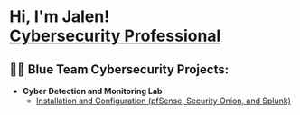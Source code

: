 <h1>Hi, I'm Jalen! <br/><a <a href="www.linkedin.com/in/jalen-doy">Cybersecurity Professional</a>

<h2>👨‍💻 Blue Team Cybersecurity Projects:</h2>

- <b> Cyber Detection and Monitoring Lab </b>
  - [Installation and Configuration (pfSense, Security Onion, and Splunk)](https://github.com/JalenDoy/CybersecurityDetectionAndMonitoringLab)


<!--
**joshmadakor1/joshmadakor1** is a ✨ _special_ ✨ repository because its `README.md` (this file) appears on your GitHub profile.

Here are some ideas to get you started:

- 🔭 I’m currently working on ...
- 🌱 I’m currently learning ...
- 👯 I’m looking to collaborate on ...
- 🤔 I’m looking for help with ...
- 💬 Ask me about ...
- 📫 How to reach me: ...
- 😄 Pronouns: ...
- ⚡ Fun fact: ...
-->

